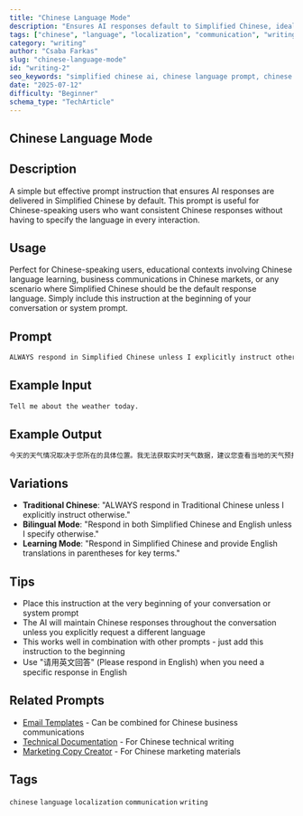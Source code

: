 ```yaml
---
title: "Chinese Language Mode"
description: "Ensures AI responses default to Simplified Chinese, ideal for Chinese-speaking users or contexts requiring consistent language localization without repeated instructions."
tags: ["chinese", "language", "localization", "communication", "writing"]
category: "writing"
author: "Csaba Farkas"
slug: "chinese-language-mode"
id: "writing-2"
seo_keywords: "simplified chinese ai, chinese language prompt, chinese localization assistant, chinese communication mode, chinese language default, bilingual ai prompt"
date: "2025-07-12"
difficulty: "Beginner"
schema_type: "TechArticle"
---
```


## Chinese Language Mode

## Description

A simple but effective prompt instruction that ensures AI responses are delivered in Simplified Chinese by default. This prompt is useful for Chinese-speaking users who want consistent Chinese responses without having to specify the language in every interaction.

## Usage

Perfect for Chinese-speaking users, educational contexts involving Chinese language learning, business communications in Chinese markets, or any scenario where Simplified Chinese should be the default response language. Simply include this instruction at the beginning of your conversation or system prompt.

## Prompt

```markdown
ALWAYS respond in Simplified Chinese unless I explicitly instruct otherwise.
```

## Example Input

```markdown
Tell me about the weather today.
```

## Example Output

```markdown
今天的天气情况取决于您所在的具体位置。我无法获取实时天气数据，建议您查看当地的天气预报应用或网站来了解今天的具体天气情况。如果您能告诉我您所在的城市，我可以为您提供更有针对性的建议。
```

## Variations

- **Traditional Chinese**: "ALWAYS respond in Traditional Chinese unless I explicitly instruct otherwise."
- **Bilingual Mode**: "Respond in both Simplified Chinese and English unless I specify otherwise."
- **Learning Mode**: "Respond in Simplified Chinese and provide English translations in parentheses for key terms."

## Tips

- Place this instruction at the very beginning of your conversation or system prompt
- The AI will maintain Chinese responses throughout the conversation unless you explicitly request a different language
- This works well in combination with other prompts - just add this instruction to the beginning
- Use "请用英文回答" (Please respond in English) when you need a specific response in English

## Related Prompts

- [Email Templates](./email-templates.md) - Can be combined for Chinese business communications
- [Technical Documentation](./technical-documentation.md) - For Chinese technical writing
- [Marketing Copy Creator](./marketing-copy-creator.md) - For Chinese marketing materials

## Tags

`chinese` `language` `localization` `communication` `writing`
